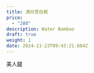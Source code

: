 ```yaml
---
title: 清炒茭白筍
price:
  - "280"
description: Water Bamboo
draft: true
weight: 1
date: 2024-11-23T09:43:21.684Z
---
```

美人腿